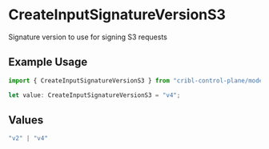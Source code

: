 # CreateInputSignatureVersionS3

Signature version to use for signing S3 requests

## Example Usage

```typescript
import { CreateInputSignatureVersionS3 } from "cribl-control-plane/models/operations";

let value: CreateInputSignatureVersionS3 = "v4";
```

## Values

```typescript
"v2" | "v4"
```